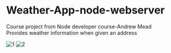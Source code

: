 # Weather-App-node-webserver

Course project from Node developer course-Andrew Mead  
Provides weather information when given an address

![1](https://i.ibb.co/KN7HT0p/Screenshot-9.png)
![2](https://i.ibb.co/hgPkLG8/Screenshot-10.png)
